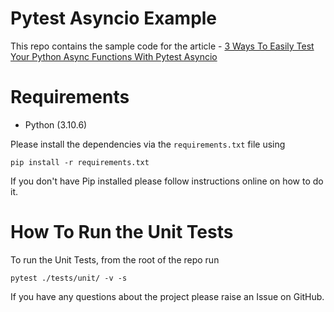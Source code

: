 # Pytest Asyncio Example

This repo contains the sample code for the article - [3 Ways To Easily Test Your Python Async Functions With Pytest Asyncio](https://pytest-with-eric.com/pytest-advanced/pytest-asyncio/)

# Requirements
* Python (3.10.6)

Please install the dependencies via the `requirements.txt` file using 
```commandline
pip install -r requirements.txt
```
If you don't have Pip installed please follow instructions online on how to do it.

# How To Run the Unit Tests
To run the Unit Tests, from the root of the repo run
```commandline
pytest ./tests/unit/ -v -s
```

If you have any questions about the project please raise an Issue on GitHub. 